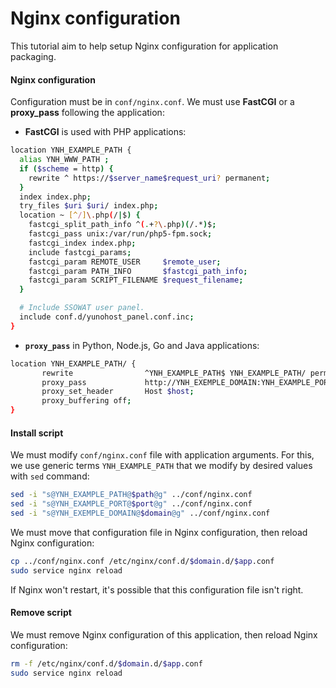 # Nginx configuration
This tutorial aim to help setup Nginx configuration for application packaging.

#### Nginx configuration
Configuration must be in `conf/nginx.conf`. We must use **FastCGI** or a **proxy_pass** following the application:
* **FastCGI** is used with PHP applications:
```bash
location YNH_EXAMPLE_PATH {
  alias YNH_WWW_PATH ;
  if ($scheme = http) {
    rewrite ^ https://$server_name$request_uri? permanent;
  }
  index index.php;
  try_files $uri $uri/ index.php;
  location ~ [^/]\.php(/|$) {
    fastcgi_split_path_info ^(.+?\.php)(/.*)$;
    fastcgi_pass unix:/var/run/php5-fpm.sock;
    fastcgi_index index.php;
    include fastcgi_params;
    fastcgi_param REMOTE_USER     $remote_user;
    fastcgi_param PATH_INFO       $fastcgi_path_info;
    fastcgi_param SCRIPT_FILENAME $request_filename;
  }

  # Include SSOWAT user panel.
  include conf.d/yunohost_panel.conf.inc;
}
```

* **`proxy_pass`** in Python, Node.js, Go and Java applications:
```bash
location YNH_EXAMPLE_PATH/ {
       rewrite                ^YNH_EXAMPLE_PATH$ YNH_EXAMPLE_PATH/ permanent;
       proxy_pass             http://YNH_EXEMPLE_DOMAIN:YNH_EXAMPLE_PORT/;
       proxy_set_header       Host $host;
       proxy_buffering off;
}
```

#### Install script
We must modify `conf/nginx.conf` file with application arguments. For this, we use generic terms `YNH_EXAMPLE_PATH` that we modify by desired values with `sed` command:
```bash
sed -i "s@YNH_EXAMPLE_PATH@$path@g" ../conf/nginx.conf
sed -i "s@YNH_EXAMPLE_PORT@$port@g" ../conf/nginx.conf
sed -i "s@YNH_EXEMPLE_DOMAIN@$domain@g" ../conf/nginx.conf
```
We must move that configuration file in Nginx configuration, then reload Nginx configuration:
```bash
cp ../conf/nginx.conf /etc/nginx/conf.d/$domain.d/$app.conf
sudo service nginx reload
```
If Nginx won't restart, it's possible that this configuration file isn't right.

#### Remove script
We must remove Nginx configuration of this application, then reload Nginx configuration:
```bash
rm -f /etc/nginx/conf.d/$domain.d/$app.conf
sudo service nginx reload
```